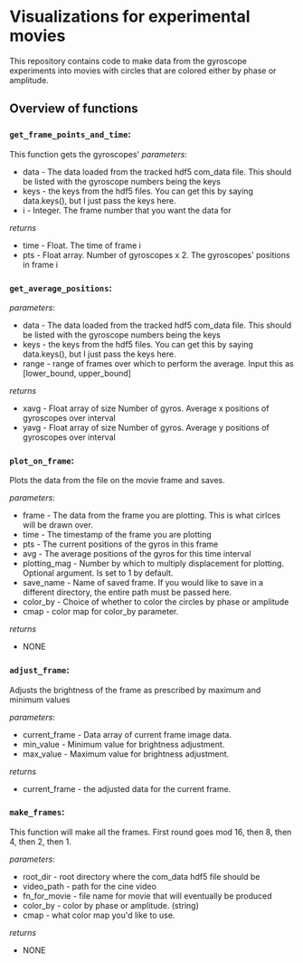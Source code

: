 # Visualizations for experimental movies	

This repository contains code to make data from the gyroscope experiments into movies with circles that are colored either by phase or amplitude. 

## Overview of functions

### `get_frame_points_and_time`: 
This function gets the gyroscopes'
*parameters*:
* data - The data loaded from the tracked hdf5 com_data file.  This should be listed with the gyroscope numbers being the keys
* keys - the keys from the hdf5 files.  You can get this by saying data.keys(), but I just pass the keys here.
* i - Integer. The frame number that you want the data for

*returns*
* time - Float. The time of frame i
* pts - Float array.  Number of gyroscopes x 2. The gyroscopes' positions in frame i

### `get_average_positions`: 

*parameters*:
* data - The data loaded from the tracked hdf5 com_data file.  This should be listed with the gyroscope numbers being the keys
* keys - the keys from the hdf5 files.  You can get this by saying data.keys(), but I just pass the keys here.
* range - range of frames over which to perform the average. Input this as [lower_bound, upper_bound]

*returns*
* xavg - Float array of size Number of gyros.  Average x positions of gyroscopes over interval
* yavg - Float array of size Number of gyros.  Average y positions of gyroscopes over interval

### `plot_on_frame`: 
Plots the data from the file on the movie frame and saves.

*parameters*:
* frame - The data from the frame you are plotting.  This is what cirlces will be drawn over.
* time - The timestamp of the frame you are plotting
* pts - The current positions of the gyros in this frame
* avg - The average positions of the gyros for this time interval
* plotting_mag - Number by which to multiply displacement for plotting. Optional argument.  Is set to 1 by default.
* save_name - Name of saved frame.  If you would like to save in a different directory, the entire path must be passed here.
* color_by - Choice of whether to color the circles by phase or amplitude
* cmap - color map for color_by parameter.

*returns*
* NONE

### `adjust_frame`: 
Adjusts the brightness of the frame as prescribed by maximum and minimum values

*parameters*:
* current_frame - Data array of current frame image data.
* min_value - Minimum value for brightness adjustment.
* max_value - Maximum value for brightness adjustment.

*returns*
* current_frame - the adjusted data for the current frame.

### `make_frames`: 
This function will make all the frames.  First round goes mod 16, then 8, then 4, then 2, then 1.

*parameters*:
* root_dir - root directory where the com_data hdf5 file should be
* video_path - path for the cine video
* fn_for_movie - file name for movie that will eventually be produced
* color_by - color by phase or amplitude. (string)
* cmap - what color map you'd like to use.

*returns*
* NONE